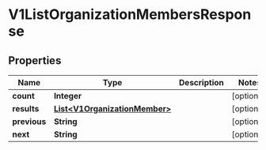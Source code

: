 

# V1ListOrganizationMembersResponse


## Properties

Name | Type | Description | Notes
------------ | ------------- | ------------- | -------------
**count** | **Integer** |  |  [optional]
**results** | [**List&lt;V1OrganizationMember&gt;**](V1OrganizationMember.md) |  |  [optional]
**previous** | **String** |  |  [optional]
**next** | **String** |  |  [optional]



